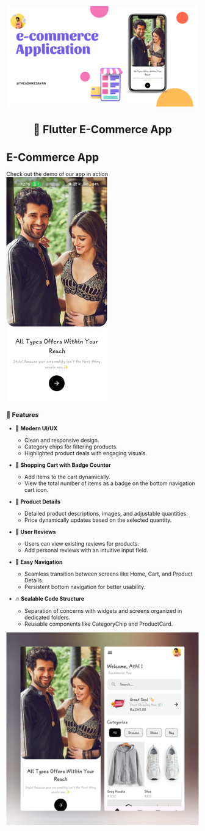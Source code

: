 ![logo](https://github.com/athi5622/e-commerce-athi/blob/main/E-Commerce.png)
<h1 align="center">📱 Flutter E-Commerce App</h1>

# E-Commerce App
Check out the demo of our app in action
![logo](https://github.com/athi5622/e-commerce-athi/blob/main/g1.gif)
  
### 🚀 Features

- 🎨 **Modern UI/UX**
  - Clean and responsive design.
  - Category chips for filtering products.
  - Highlighted product deals with engaging visuals.

- 🛒 **Shopping Cart with Badge Counter**
  - Add items to the cart dynamically.
  - View the total number of items as a badge on the bottom navigation cart icon.

- 📜 **Product Details**
  - Detailed product descriptions, images, and adjustable quantities.
  - Price dynamically updates based on the selected quantity.

- 💬 **User Reviews**
  - Users can view existing reviews for products.
  - Add personal reviews with an intuitive input field.

- 🧭 **Easy Navigation**
  - Seamless transition between screens like Home, Cart, and Product Details.
  - Persistent bottom navigation for better usability.

- 🔥 **Scalable Code Structure**
  - Separation of concerns with widgets and screens organized in dedicated folders.
  - Reusable components like CategoryChip and ProductCard.

![logo](https://github.com/athi5622/e-commerce-athi/blob/main/file.png)









